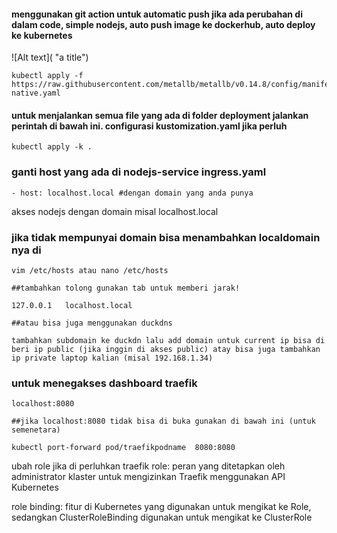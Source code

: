 #### menggunakan git action untuk automatic push jika ada perubahan di dalam code, simple nodejs, auto push image ke dockerhub, auto deploy ke kubernetes

![Alt text]( "a title")

```
kubectl apply -f https://raw.githubusercontent.com/metallb/metallb/v0.14.8/config/manifests/metallb-native.yaml
```

#### untuk menjalankan semua file yang ada di folder deployment jalankan perintah di bawah ini. configurasi kustomization.yaml jika perluh

```
kubectl apply -k .
```

### ganti host yang ada di nodejs-service ingress.yaml

```
- host: localhost.local #dengan domain yang anda punya
```
akses nodejs dengan domain misal localhost.local

### jika tidak mempunyai domain bisa menambahkan localdomain nya di

```
vim /etc/hosts atau nano /etc/hosts

##tambahkan tolong gunakan tab untuk memberi jarak!

127.0.0.1   localhost.local

##atau bisa juga menggunakan duckdns 

tambahkan subdomain ke duckdn lalu add domain untuk current ip bisa di beri ip public (jika inggin di akses public) atay bisa juga tambahkan ip private laptop kalian (misal 192.168.1.34)
```

### untuk menegakses dashboard traefik

```
localhost:8080

##jika localhost:8080 tidak bisa di buka gunakan di bawah ini (untuk semenetara)

kubectl port-forward pod/traefikpodname  8080:8080
```

ubah role jika di perluhkan
traefik role: peran yang ditetapkan oleh administrator klaster untuk mengizinkan Traefik menggunakan API Kubernetes

role binding: fitur di Kubernetes yang digunakan untuk mengikat ke Role, sedangkan ClusterRoleBinding digunakan untuk mengikat ke ClusterRole
